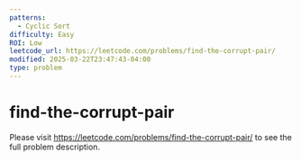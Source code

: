 ```yaml
---
patterns:
  - Cyclic Sort
difficulty: Easy
ROI: Low
leetcode_url: https://leetcode.com/problems/find-the-corrupt-pair/
modified: 2025-03-22T23:47:43-04:00
type: problem
---
```


# find-the-corrupt-pair

Please visit https://leetcode.com/problems/find-the-corrupt-pair/ to see the full problem description.
